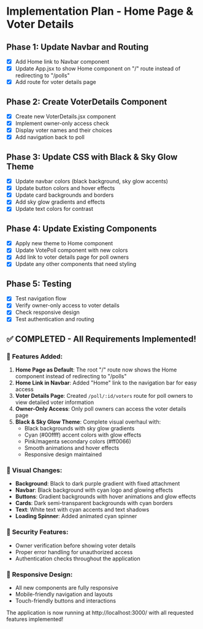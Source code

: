 # Implementation Plan - Home Page & Voter Details

## Phase 1: Update Navbar and Routing
- [x] Add Home link to Navbar component
- [x] Update App.jsx to show Home component on "/" route instead of redirecting to "/polls"
- [x] Add route for voter details page

## Phase 2: Create VoterDetails Component
- [x] Create new VoterDetails.jsx component
- [x] Implement owner-only access check
- [x] Display voter names and their choices
- [x] Add navigation back to poll

## Phase 3: Update CSS with Black & Sky Glow Theme
- [x] Update navbar colors (black background, sky glow accents)
- [x] Update button colors and hover effects
- [x] Update card backgrounds and borders
- [x] Add sky glow gradients and effects
- [x] Update text colors for contrast

## Phase 4: Update Existing Components
- [x] Apply new theme to Home component
- [x] Update VotePoll component with new colors
- [x] Add link to voter details page for poll owners
- [x] Update any other components that need styling

## Phase 5: Testing
- [x] Test navigation flow
- [x] Verify owner-only access to voter details
- [x] Check responsive design
- [x] Test authentication and routing

## ✅ COMPLETED - All Requirements Implemented!

### 🎯 **Features Added:**
1. **Home Page as Default**: The root "/" route now shows the Home component instead of redirecting to "/polls"
2. **Home Link in Navbar**: Added "Home" link to the navigation bar for easy access
3. **Voter Details Page**: Created `/poll/:id/voters` route for poll owners to view detailed voter information
4. **Owner-Only Access**: Only poll owners can access the voter details page
5. **Black & Sky Glow Theme**: Complete visual overhaul with:
   - Black backgrounds with sky glow gradients
   - Cyan (#00ffff) accent colors with glow effects
   - Pink/magenta secondary colors (#ff0066)
   - Smooth animations and hover effects
   - Responsive design maintained

### 🎨 **Visual Changes:**
- **Background**: Black to dark purple gradient with fixed attachment
- **Navbar**: Black background with cyan logo and glowing effects
- **Buttons**: Gradient backgrounds with hover animations and glow effects
- **Cards**: Dark semi-transparent backgrounds with cyan borders
- **Text**: White text with cyan accents and text shadows
- **Loading Spinner**: Added animated cyan spinner

### 🔐 **Security Features:**
- Owner verification before showing voter details
- Proper error handling for unauthorized access
- Authentication checks throughout the application

### 📱 **Responsive Design:**
- All new components are fully responsive
- Mobile-friendly navigation and layouts
- Touch-friendly buttons and interactions

The application is now running at http://localhost:3000/ with all requested features implemented!
